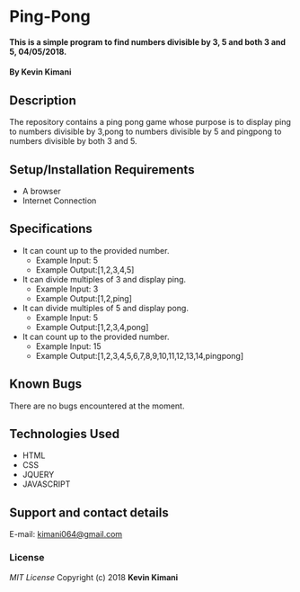 # Ping-Pong
#### This is a simple program to find numbers divisible by 3, 5 and both 3 and 5, 04/05/2018.

#### By **Kevin Kimani**

## Description

The repository contains a ping pong game whose purpose is to display ping to numbers divisible by 3,pong to numbers divisible by 5 and pingpong to numbers divisible by both 3 and 5.

## Setup/Installation Requirements
* A browser
* Internet Connection

## Specifications
* It can count up to the provided number.
    * Example Input: 5
    * Example Output:[1,2,3,4,5]
* It can divide multiples of 3 and display ping.
    * Example Input: 3
    * Example Output:[1,2,ping]
* It can divide multiples of 5 and display pong.
    * Example Input: 5
    * Example Output:[1,2,3,4,pong]
* It can count up to the provided number.
    * Example Input: 15
    * Example Output:[1,2,3,4,5,6,7,8,9,10,11,12,13,14,pingpong]

## Known Bugs
There are no bugs encountered at the moment.
## Technologies Used
* HTML
* CSS
* JQUERY
* JAVASCRIPT

## Support and contact details
E-mail: kimani064@gmail.com
### License
*MIT License*
Copyright (c) 2018 **Kevin Kimani**
